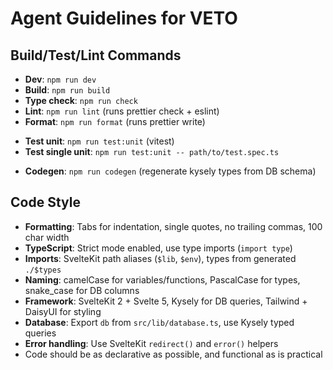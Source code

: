 # Agent Guidelines for VETO

## Build/Test/Lint Commands

- **Dev**: `npm run dev`
- **Build**: `npm run build`
- **Type check**: `npm run check`
- **Lint**: `npm run lint` (runs prettier check + eslint)
- **Format**: `npm run format` (runs prettier write)
<!-- - **Test all**: `npm test` (runs unit + e2e) -->
- **Test unit**: `npm run test:unit` (vitest)
- **Test single unit**: `npm run test:unit -- path/to/test.spec.ts`
<!-- - **Test e2e**: `npm run test:e2e` (playwright) -->
- **Codegen**: `npm run codegen` (regenerate kysely types from DB schema)

## Code Style

- **Formatting**: Tabs for indentation, single quotes, no trailing commas, 100 char width
- **TypeScript**: Strict mode enabled, use type imports (`import type`)
- **Imports**: SvelteKit path aliases (`$lib`, `$env`), types from generated `./$types`
- **Naming**: camelCase for variables/functions, PascalCase for types, snake_case for DB columns
- **Framework**: SvelteKit 2 + Svelte 5, Kysely for DB queries, Tailwind + DaisyUI for styling
- **Database**: Export `db` from `src/lib/database.ts`, use Kysely typed queries
- **Error handling**: Use SvelteKit `redirect()` and `error()` helpers
- Code should be as declarative as possible, and functional as is practical
